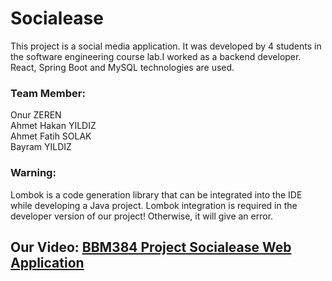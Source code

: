 # Socialease

This project is a social media application. It was developed by 4 students in the software engineering course lab.I worked as a backend developer. React, Spring Boot and MySQL technologies are used.

### Team Member:

Onur ZEREN  
Ahmet Hakan YILDIZ  
Ahmet Fatih SOLAK  
Bayram YILDIZ

### Warning: 
Lombok is a code generation library that can be integrated into the IDE while developing a Java project. Lombok integration is required in the developer version of our project! Otherwise, it will give an error.

## Our Video: [BBM384 Project Socialease Web Application](https://www.youtube.com/watch?v=y8nfwa5V0Xw)
